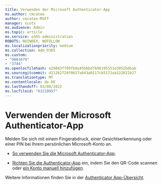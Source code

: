```yaml
---
title: Verwenden der Microsoft Authenticator-App
ms.author: cmcatee
author: cmcatee-MSFT
manager: scotv
ms.audience: Admin
ms.topic: article
ms.service: o365-administration
ROBOTS: NOINDEX, NOFOLLOW
ms.localizationpriority: medium
ms.collection: Adm_O365
ms.custom:
- "9001679"
- "3744"
ms.openlocfilehash: e29843ff89fb9e45bbbd7b96195551e3052bdbab
ms.sourcegitcommit: d11262728f0617a843a0117cb5172aa322022b27
ms.translationtype: MT
ms.contentlocale: de-DE
ms.lasthandoff: 03/08/2022
ms.locfileid: "63219957"
---
```

# <a name="using-the-microsoft-authenticator-app"></a>Verwenden der Microsoft Authenticator-App

Melden Sie sich mit einem Fingerabdruck, einer Gesichtserkennung oder einer PIN bei Ihrem persönlichen Microsoft-Konto an.

- [So verwenden Sie die Microsoft Authenticator-App](https://support.microsoft.com/help/4026727/microsoft-account-how-to-use-the-microsoft-authenticator-app). 

- [Richten Sie die Authenticator-App](https://docs.microsoft.com/azure/active-directory/user-help/security-info-setup-auth-app) ein, indem Sie den QR-Code scannen oder [ein Konto manuell hinzufügen](https://docs.microsoft.com/azure/active-directory/user-help/user-help-auth-app-add-account-manual).  

Weitere Informationen finden Sie in der [Authenticator App-Übersicht](https://docs.microsoft.com/azure/active-directory/user-help/user-help-auth-app-overview).
